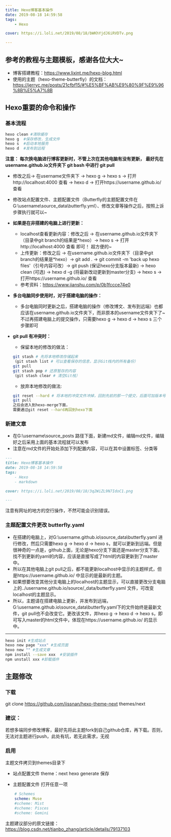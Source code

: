 ```yaml
---
title: Hexo博客基本操作
date: 2019-08-18 14:59:58
tags: 
	- Hexo

cover: https://i.loli.net/2019/08/18/bWKhYjdJ6iRVDTv.png

---
```


## 参考的教程与主题模板，感谢各位大大~

- 博客搭建教程：https://www.lixint.me/hexo-blog.html
- 使用的主题（hexo-theme-butterfly）的文档：https://jerryc.me/posts/21cfbf15/#%E5%BF%AB%E9%80%9F%E9%96%8B%E5%A7%8B

## Hexo重要的命令和操作

### 基本流程
```bash
hexo clean #清除缓存
hexo g  #保存修改，生成文件
hexo s  #启动本地服务
hexo d  #发布到远程
```
**注意： 每次换电脑进行博客更新时，不管上次在其他电脑有没有更新，**
      **最好先在username.github.io文件夹下 git bash 中进行 git pull**

- 修改之后-> 在username文件夹下 -> hexo g -> hexo s -> 打开http://localhost:4000 查看 -> hexo d -> 打开https://username.github.io/ 查看

- 修改站点配置文件、主题配置文件（Butterfly的主题配置文件在G:\username\source\_data\butterfly.yml）、修改文章等操作之后，按照上诉步骤执行就可以~

- **如果是在非搭建的电脑上进行更新：**
  - localhost查看更新内容：修改之后 -> 在username.github.io文件夹下（目录中git branch的结果是*hexo）-> hexo s -> 打开http://localhost:4000 查看 即可！ 超方便的~
  - 上传更新：修改之后 -> 在username.github.io文件夹下（目录中git branch的结果是*hexo）-> git add . -> git commit -m 'back up hexo files'（引号内容可改）-> git push (保证hexo分支版本最新) -> hexo clean (可选) -> hexo d -g (将最新改动更新到master分支) -> hexo s -> 打开https://username.github.io/ 查看
  - 参考资料：https://www.jianshu.com/p/0b1fccce74e0

- **多台电脑同步使用时，对于搭建电脑的操作：**
    - 多台电脑同时更新之后，搭建电脑的操作（修改博文、发布到远端）也都应该在username.github.io文件夹下，而非原本的username文件夹下了~ 不过再搭建电脑上的提交操作，只需要hexo g -> hexo d -> hexo s 三个步骤即可

- **git pull 有冲突时：**
    - 保留本地的修改的做法：
    ```bash
    git stash # 先将本地修改存储起来
    （git stash list # 可以查看保存的信息，显示Git栈内的所有备份）
    git pull
    git stash pop # 还原暂存的内容
    （git stash clear # 清空Git栈）
    ```
    - 放弃本地修改的做法:
    ```bash
    git reset --hard # 将本地的冲突文件冲掉，回到先前的那一个提交，后面可加版本号
    git pull
    之后会进入到hexo-merge下面，
    需要通过git reset --hard再回到hexo下面
    ```
    
### 新建文章
- 在G:\username\source\_posts 路径下面，新建md文件，编辑md文件，编辑好之后采用上面的基本流程就可以发布
- 注意在md文件的开始处添加下列配置内容，可以在其中设置标签、分类等

```md
---
title: Hexo博客基本操作
date: 2019-08-18 14:59:58
tags: 
	- Hexo
	- markdown

cover: https://i.loli.net/2019/08/18/3q2WiZL9N7IdoC1.png

---
```
注意有网址的地方的空行操作，不然可能会识别错误。

### 主题配置文件更改 butterfly.yaml
- 在搭建的电脑上，对G:\username.github.io\source\_data\butterfly.yaml 进行修改，然后只需要hexo g -> hexo d -> hexo s，就可以更新到远端。但是很神奇的一点是，github上面，无论是hexo分支下面还是master分支下面，找不到更新的yaml的内容，应该是直接写成了html的内容更新到了master中。
- 所以在其他电脑上git pull之后，都不能更新localhost中显示的主题样式，但是https://username.github.io/ 中显示的是最新的主题。
- 如果想要改变其他分支电脑上的localhost的主题显示，可以直接更改分支电脑上的../username.github.io/source/_data/butterfly.yaml 文件，可改变localhost的主题显示。
- 所以，主题请在搭建电脑上更新，并发布到远端，G:\username.github.io\source\_data\butterfly.yaml下的文件始终是最新文件，git pull也不会改变它。更改该文件，并hexo g -> hexo d -> hexo s，即可写入master的html文件中，体现在https://username.github.io/ 的显示中。


--------------------

```bash
hexo init #生成站点
hexo new page "xxx" #生成页面
hexo new "" #生成文章
npm install --save xxx  #安装插件
npm unstall xxx #卸载插件

```

## 主题修改
### 下载
git clone https://github.com/iissnan/hexo-theme-next themes/next

### 建议： 
若想多端同步修改博客，最好先将此主题fork到自己github仓库，再下载。否则，无法对主题进行push，此处有坑，若无此需求，无视

### 启用
主题文件拷贝到themes目录下

- 站点配置文件 
  theme：next 
  hexo generate 保存

- 主题配置文件 
  打开任意一项

```yaml
    # Schemes
    scheme: Muse
    #scheme: Mist
    #scheme: Pisces
    #scheme: Gemini
```

主题建议部分的原文链接：https://blog.csdn.net/tianbo_zhang/article/details/79137103

